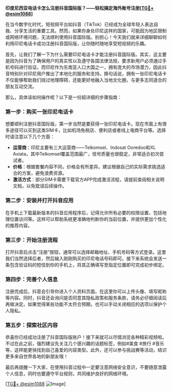 **印度尼西亚电话卡怎么注册抖音国际版？——轻松搞定海外账号注册[[TG💪+ @esim1088](https://t.me/s/esim1088)]**

在当今数字化时代，短视频平台如抖音（TikTok）已经成为全球年轻人表达自我、分享生活的重要工具。然而，如果你身处印尼这样的国家，可能因为地区限制或网络环境问题，无法顺利使用抖音国际版。别担心！今天我们就来详细聊聊如何利用印尼电话卡成功注册抖音国际版，让你随时随地享受短视频的乐趣。

首先，让我们了解一下为什么需要印尼电话卡才能注册抖音国际版。其实，这主要是因为抖音为了确保用户的真实性以及遵守各国法律法规，要求新用户必须通过手机号码进行验证。而印尼作为东南亚人口大国之一，拥有庞大的市场潜力，因此抖音特别针对印尼用户推出了本地化的服务和支持。换句话说，拥有一张印尼电话卡不仅能够帮助我们绕过地理障碍，还能更好地融入当地文化圈，与更多志同道合的朋友互动交流。

那么，具体该如何操作呢？以下是一份超详细的步骤指南：

### 第一步：购买一张印尼电话卡
想要顺利注册抖音国际版，第一步当然是要获得一张印尼电话卡。现在市面上有很多途径可以买到这类SIM卡，比如机场免税店、便利店或者线上电商平台等。选择时请注意以下几个方面：
- **运营商**：印尼主要有三大运营商——Telkomsel、Indosat Ooredoo和XL Axiata，其中Telkomsel覆盖范围最广，信号质量也很稳定，非常适合初次尝试者。
- **价格**：根据套餐内容不同，价格会有所差异。建议根据自己的实际需求挑选适合的方案，避免浪费资源。
- **激活方式**：部分SIM卡需要下载官方APP完成激活流程，请提前查阅相关说明文档，以免耽误后续操作。

### 第二步：安装并打开抖音应用
在手机上下载最新版本的抖音应用程序后，记得允许所有必要的权限设置，包括地理位置访问等。这样可以帮助系统更准确地判断你的当前位置，并提供更加个性化的推荐内容。

### 第三步：开始注册流程
打开抖音后点击“注册”按钮，通常可以选择邮箱地址、手机号码等方式登录。这里我们当然选择后者，然后输入刚刚购买的印尼电话号码即可。接下来系统会发送一条包含验证码的短信到你的手机上，将其正确填写至指定位置即可完成初步绑定。

### 第四步：完善个人信息
注册完成后，抖音会引导你进入个人资料页面。在这里你可以上传头像、填写昵称等内容。同时，抖音还会询问是否同意其隐私政策和服务条款，请务必仔细阅读后再做决定。如果觉得某些功能不太符合预期，也可以手动关闭相应的选项以保护个人隐私。

### 第五步：探索社区内容
恭喜你已经成功注册了抖音国际版账户！接下来就可以尽情浏览各种精彩视频啦。不过在此之前，强烈建议先关注几个感兴趣的话题标签，例如#美食 #旅行 #音乐等，这样能更快找到自己喜爱的内容类型。此外，还可以参与挑战赛等活动，结识更多来自世界各地的新朋友哦！

最后再提醒一下大家，在使用抖音过程中一定要注意网络安全意识，不要随意泄露个人信息，同时也要遵守平台规则，共同维护良好的网络环境。

[[TG💪+ @esim1088](https://t.me/s/esim1088) ![Image](https://i.postimg.cc/4NQfJmqS/Snipaste-2025-05-13-00-14-12.png)]
